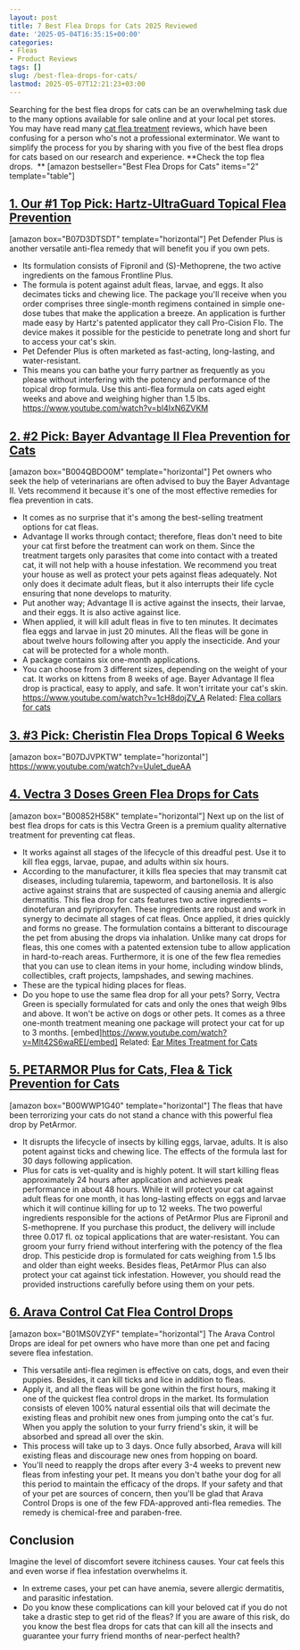 ```yaml
---
layout: post
title: 7 Best Flea Drops for Cats 2025 Reviewed
date: '2025-05-04T16:35:15+00:00'
categories:
- Fleas
- Product Reviews
tags: []
slug: /best-flea-drops-for-cats/
lastmod: 2025-05-07T12:21:23+03:00
---
```


Searching for the best flea drops for cats can be an overwhelming task due to the many options available for sale online and at your local pet stores.
You may have read many
[cat flea treatment](https://pestpolicy.com/best-flea-treatment-for-cats/)
reviews, which have been confusing for a person who's not a professional exterminator.
We want to simplify the process for you by sharing with you five of the best flea drops for cats based on our research and experience.
**Check the top flea drops.  **
[amazon bestseller="Best Flea Drops for Cats" items="2" template="table"]
## [1. Our #1 Top Pick: Hartz-UltraGuard Topical Flea Prevention](https://www.amazon.com/dp/B07D3DTSDT/?tag=p-policy-20)
[amazon box="B07D3DTSDT" template="horizontal"]
Pet Defender Plus is another versatile anti-flea remedy that will benefit you if you own pets.
- Its formulation consists of Fipronil and (S)-Methoprene, the two active ingredients on the famous Frontline Plus.
- The formula is potent against adult fleas, larvae, and eggs. It also decimates ticks and chewing lice.
The package you'll receive when you order comprises three single-month regimens contained in simple one-dose tubes that make the application a breeze.
An application is further made easy by Hartz's patented applicator they call Pro-Cision Flo. The device makes it possible for the pesticide to penetrate long and short fur to access your cat's skin.
- Pet Defender Plus is often marketed as fast-acting, long-lasting, and water-resistant.
- This means you can bathe your furry partner as frequently as you please without interfering with the potency and performance of the topical drop formula.
Use this anti-flea formula on cats aged eight weeks and above and weighing higher than 1.5 lbs.
https://www.youtube.com/watch?v=bl4IxN6ZVKM
## [2. #2 Pick: Bayer Advantage II Flea Prevention for Cats](https://www.amazon.com/dp/B004QBDO0M/?tag=p-policy-20)
[amazon box="B004QBDO0M" template="horizontal"]
Pet owners who seek the help of veterinarians are often advised to buy the Bayer Advantage II. Vets recommend it because it's one of the most effective remedies for flea prevention in cats.
- It comes as no surprise that it's among the best-selling treatment options for cat fleas.
- Advantage II works through contact; therefore, fleas don't need to bite your cat first before the treatment can work on them.
Since the treatment targets only parasites that come into contact with a treated cat, it will not help with a house infestation.
We recommend you treat your house as well as protect your pets against fleas adequately.
Not only does it decimate adult fleas, but it also interrupts their life cycle ensuring that none develops to maturity.
- Put another way; Advantage II is active against the insects, their larvae, and their eggs. It is also active against lice.
- When applied, it will kill adult fleas in five to ten minutes. It decimates flea eggs and larvae in just 20 minutes.
All the fleas will be gone in about twelve hours following after you apply the insecticide. And your cat will be protected for a whole month.
- A package contains six one-month applications.
- You can choose from 3 different sizes, depending on the weight of your cat. It works on kittens from 8 weeks of age.
Bayer Advantage II flea drop is practical, easy to apply, and safe. It won't irritate your cat's skin.
https://www.youtube.com/watch?v=1cH8dojZV_A
Related:
[Flea collars for cats](https://pestpolicy.com/best-flea-collar-for-cats/)
## [3. #3 Pick: Cheristin Flea Drops Topical 6 Weeks](https://www.amazon.com/dp/B07DJVPKTW/?tag=p-policy-20)
[amazon box="B07DJVPKTW" template="horizontal"]
https://www.youtube.com/watch?v=Uulet_dueAA
## [4. Vectra 3 Doses Green Flea Drops for Cats](https://www.amazon.com/dp/B00852H58K/?tag=p-policy-20)
[amazon box="B00852H58K" template="horizontal"]
Next up on the list of best flea drops for cats is this Vectra Green is a premium quality alternative treatment for preventing cat fleas.
- It works against all stages of the lifecycle of this dreadful pest. Use it to kill flea eggs, larvae, pupae, and adults within six hours.
- According to the manufacturer, it kills flea species that may transmit cat diseases, including tularemia, tapeworm, and bartonellosis.
It is also active against strains that are suspected of causing anemia and allergic dermatitis.
This flea drop for cats features two active ingredients – dinotefuran and pyriproxyfen. These ingredients are robust and work in synergy to decimate all stages of cat fleas.
Once applied, it dries quickly and forms no grease. The formulation contains a bitterant to discourage the pet from abusing the drops via inhalation.
Unlike many cat drops for fleas, this one comes with a patented extension tube to allow application in hard-to-reach areas.
Furthermore, it is one of the few flea remedies that you can use to clean items in your home, including window blinds, collectibles, craft projects, lampshades, and sewing machines.
- These are the typical hiding places for fleas.
- Do you hope to use the same flea drop for all your pets? Sorry, Vectra Green is specially formulated for cats and only the ones that weigh 9lbs and above.
It won't be active on dogs or other pets. It comes as a three one-month treatment meaning one package will protect your cat for up to 3 months.
[embed]https://www.youtube.com/watch?v=Mlt42S6waRE[/embed]
Related:
[Ear Mites Treatment for Cats](https://pestpolicy.com/best-medicine-for-ear-mites-in-cats/)
## [5. PETARMOR Plus for Cats, Flea & Tick Prevention for Cats](https://www.amazon.com/dp/B00WWP1G40/?tag=p-policy-20)
[amazon box="B00WWP1G40" template="horizontal"]
The fleas that have been terrorizing your cats do not stand a chance with this powerful flea drop by PetArmor.
- It disrupts the lifecycle of insects by killing eggs, larvae, adults. It is also potent against ticks and chewing lice. The effects of the formula last for 30 days following application.
- Plus for cats is vet-quality and is highly potent. It will start killing fleas approximately 24 hours after application and achieves peak performance in about 48 hours.
While it will protect your cat against adult fleas for one month, it has long-lasting effects on eggs and larvae which it will continue killing for up to 12 weeks.
The two powerful ingredients responsible for the actions of PetArmor Plus are Fipronil and S-methoprene.
If you purchase this product, the delivery will include three 0.017 fl. oz topical applications that are water-resistant. You can groom your furry friend without interfering with the potency of the flea drop.
This pesticide drop is formulated for cats weighing from 1.5 lbs and older than eight weeks.
Besides fleas, PetArmor Plus can also protect your cat against tick infestation. However, you should read the provided instructions carefully before using them on your pets.
## [6. Arava Control Cat Flea Control Drops](https://www.amazon.com/dp/B01MS0VZYF/?tag=p-policy-20)
[amazon box="B01MS0VZYF" template="horizontal"]
The Arava Control Drops are ideal for pet owners who have more than one pet and facing severe flea infestation.
- This versatile anti-flea regimen is effective on cats, dogs, and even their puppies. Besides, it can kill ticks and lice in addition to fleas.
- Apply it, and all the fleas will be gone within the first hours, making it one of the quickest flea control drops in the market.
Its formulation consists of eleven 100% natural essential oils that will decimate the existing fleas and prohibit new ones from jumping onto the cat's fur.
When you apply the solution to your furry friend's skin, it will be absorbed and spread all over the skin.
- This process will take up to 3 days. Once fully absorbed, Arava will kill existing fleas and discourage new ones from hopping on board.
- You'll need to reapply the drops after every 3-4 weeks to prevent new fleas from infesting your pet.
It means you don't bathe your dog for all this period to maintain the efficacy of the drops.
If your safety and that of your pet are sources of concern, then you'll be glad that Arava Control Drops is one of the few FDA-approved anti-flea remedies. The remedy is chemical-free and paraben-free.
## Conclusion
Imagine the level of discomfort severe itchiness causes. Your cat feels this and even worse if flea infestation overwhelms it.
- In extreme cases, your pet can have anemia, severe allergic dermatitis, and parasitic infestation.
- Do you know these complications can kill your beloved cat if you do not take a drastic step to get rid of the fleas?
If you are aware of this risk, do you know the best flea drops for cats that can kill all the insects and guarantee your furry friend months of near-perfect health?
